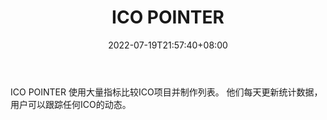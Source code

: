 ﻿---
weight: 
title: "ICO POINTER"
description: "我们使用大量指标比较ICO项目并制作列表"
date: 2022-07-19T21:57:40+08:00
lastmod: 2022-07-19T16:45:40+08:00
draft: false
authors: ["浮尘"]
featuredImage: "ico-pointer.png"
link: "https://icopointer.com/"
tags: ["数据收集","ICO POINTER"]
categories: ["navigation"]
navigation: ["数据收集"]
lightgallery: true
toc: true
pinned: false
recommend: false
recommend1: false
---
ICO POINTER 使用大量指标比较ICO项目并制作列表。 他们每天更新统计数据，用户可以跟踪任何ICO的动态。
